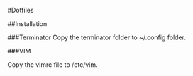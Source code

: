 #Dotfiles

##Installation

###Terminator
Copy the terminator folder to ~/.config folder.

###VIM

Copy the vimrc file to /etc/vim. 